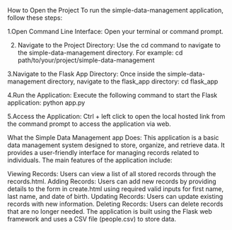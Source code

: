 How to Open the Project
To run the simple-data-management application, follow these steps:

1.Open Command Line Interface:
Open your terminal or command prompt.

2. Navigate to the Project Directory:
Use the cd command to navigate to the simple-data-management directory. For example:
cd path/to/your/project/simple-data-management

3.Navigate to the Flask App Directory:
Once inside the simple-data-management directory, navigate to the flask_app directory:
cd flask_app

4.Run the Application:
Execute the following command to start the Flask application:
python app.py

5.Access the Application:
Ctrl + left click to open the local hosted link from the command prompt to access the application via web.

What the Simple Data Management app Does:
This application is a basic data management system designed to store, organize, and retrieve data. It provides a user-friendly interface for managing records related to individuals. The main features of the application include:

Viewing Records: Users can view a list of all stored records through the records.html.
Adding Records: Users can add new records by providing details to the form in create.html using required valid inputs for first name, last name, and date of birth.
Updating Records: Users can update existing records with new information.
Deleting Records: Users can delete records that are no longer needed.
The application is built using the Flask web framework and uses a CSV file (people.csv) to store data.
